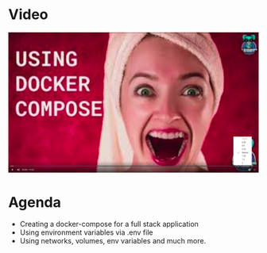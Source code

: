 # Video
[![Watch the video](/day-10/github-thumbnail.png)](https://youtu.be/Q-c952OEFhg)

# Agenda
- Creating a docker-compose for a full stack application
- Using environment variables via .env file
- Using networks, volumes, env variables and much more.
